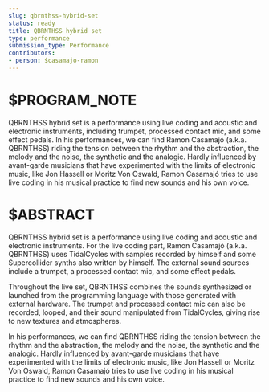 ```yaml
---
slug: qbrnthss-hybrid-set
status: ready
title: QBRNTHSS hybrid set
type: performance
submission_type: Performance
contributors:
- person: $casamajo-ramon
---
```


# $PROGRAM_NOTE

QBRNTHSS hybrid set is a performance using live coding and acoustic and electronic instruments, including trumpet, processed contact mic, and some effect pedals. In his performances, we can find Ramon Casamajó (a.k.a. QBRNTHSS) riding the tension between the rhythm and the abstraction, the melody and the noise, the synthetic and the analogic. Hardly influenced by avant-garde musicians that have experimented with the limits of electronic music, like Jon Hassell or Moritz Von Oswald, Ramon Casamajó tries to use live coding in his musical practice to find new sounds and his own voice.

# $ABSTRACT

QBRNTHSS hybrid set is a performance using live coding and acoustic and electronic instruments. For the live coding part, Ramon Casamajó (a.k.a. QBRNTHSS) uses TidalCycles with samples recorded by himself and some Supercollider synths also written by himself. The external sound sources include a trumpet, a processed contact mic, and some effect pedals.

Throughout the live set, QBRNTHSS combines the sounds synthesized or launched from the programming language with those generated with external hardware. The trumpet and processed contact mic can also be recorded, looped, and their sound manipulated from TidalCycles, giving rise to new textures and atmospheres.

In his performances, we can find QBRNTHSS riding the tension between the rhythm and the abstraction, the melody and the noise, the synthetic and the analogic. Hardly influenced by avant-garde musicians that have experimented with the limits of electronic music, like Jon Hassell or Moritz Von Oswald, Ramon Casamajó tries to use live coding in his musical practice to find new sounds and his own voice.

